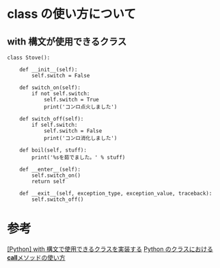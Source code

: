 # class の使い方について
## with 構文が使用できるクラス
```
class Stove():

    def __init__(self):
        self.switch = False

    def switch_on(self):
        if not self.switch:
            self.switch = True
            print('コンロ点火しました')

    def switch_off(self):
        if self.switch:
            self.switch = False
            print('コンロ消化しました')

    def boil(self, stuff):
        print('%sを茹でました。' % stuff)

    def __enter__(self):
        self.switch_on()
        return self

    def __exit__(self, exception_type, exception_value, traceback):
        self.switch_off()
```


# 参考

[[Python] with 構文で使用できるクラスを実装する](https://qiita.com/tchnkmr/items/c6b6480d236a51b91c17)
[Python のクラスにおける**call**メソッドの使い方](https://qiita.com/ko-da-k/items/439d8cc3a0424c45214a)
